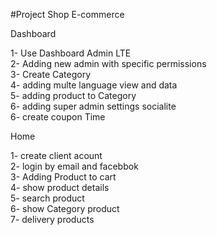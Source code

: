 #Project Shop E-commerce

Dashboard

1- Use Dashboard Admin LTE </br>
2- Adding new admin with specific permissions </br>
3- Create Category </br>
4- adding multe language view and data </br>
5- adding product to  Category </br>
6- adding super admin settings socialite </br>
6- create coupon Time </br>

Home


1- create client acount </br>
2- login by email and facebbok </br>
3- Adding Product to cart </br>
4- show product details </br>
5- search product </br>
6- show Category product </br>
7- delivery products </br>
